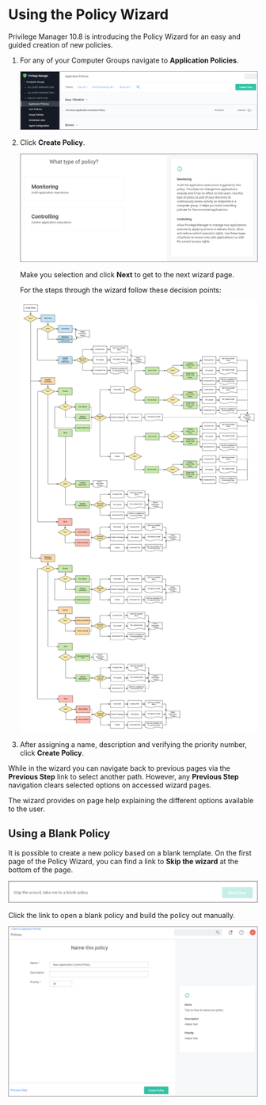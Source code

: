 [title]: # (Policy Wizard)
[tags]: # (create)
[priority]: # (11)
# Using the Policy Wizard

Privilege Manager 10.8 is introducing the Policy Wizard for an easy and guided creation of new policies.

1. For any of your Computer Groups navigate to __Application Policies__.

   ![app policies](../images/wizard/app-pol-1.png "Application Policies overview page")
1. Click __Create Policy__.

   ![wizard 1](../images/wizard/wiz-1.png "Policy Wizard first page")

   Make you selection and click __Next__ to get to the next wizard page.

   For the steps through the wizard follow these decision points:

   ![wizard diagram](../images/wizard/policy-wizard.png "Policy Wizard decision diagram")
1. After assigning a name, description and verifying the priority number, click __Create Policy__.

While in the wizard you can navigate back to previous pages via the __Previous Step__ link to select another path. However, any __Previous Step__ navigation clears selected options on accessed wizard pages.

The wizard provides on page help explaining the different options available to the user.

## Using a Blank Policy

It is possible to create a new policy based on a blank template. On the first page of the Policy Wizard, you can find a link to __Skip the wizard__ at the bottom of the page.

![skip](../images/wizard/skip-wiz.png "Skip the wizard link")

Click the link to open a blank policy and build the policy out manually.

![blank](../images/wizard/blank.png "Blank policy page")
